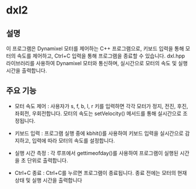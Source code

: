 # dxl2

## 설명

이 프로그램은 Dynamixel 모터를 제어하는 C++ 프로그램으로, 키보드 입력을 통해 모터의 속도를 제어하고, Ctrl+C 입력을 통해 프로그램을 종료할 수 있습니다. dxl.hpp 라이브러리를 사용하여 Dynamixel 모터와 통신하며, 실시간으로 모터의 속도 및 실행 시간을 출력합니다.

## 주요 기능

- 모터 속도 제어 :
  사용자가 s, f, b, l, r 키를 입력하면 각각 모터가 정지, 전진, 후진, 좌회전, 우회전합니다.
  모터의 속도는 setVelocity() 메서드를 통해 실시간으로 조정됩니다.
  
- 키보드 입력 :
  프로그램 실행 중에 kbhit()를 사용하여 키보드 입력을 실시간으로 감지하고, 입력에 따라 모터의 속도를 설정합니다.
  
- 실행 시간 측정 :
  각 루프에서 gettimeofday()를 사용하여 프로그램이 실행된 시간을 초 단위로 출력합니다.
  
- Ctrl+C 종료 :
  Ctrl+C를 누르면 프로그램이 종료됩니다. 종료 전에는 모터의 현재 상태 및 실행 시간을 출력합니다
